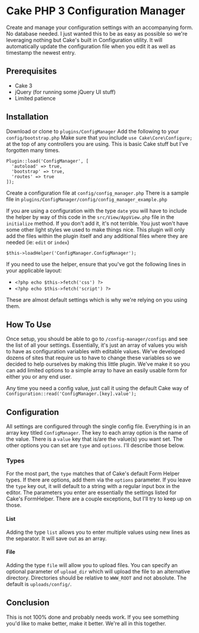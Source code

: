 # Cake PHP 3 Configuration Manager
Create and manage your configuration settings with an accompanying form. No database needed. I just wanted this to be as easy as possible so we're leveraging nothing but Cake's built in Configuration utility. It will automatically update the configuration file when you edit it as well as timestamp the newest entry.

## Prerequisites
* Cake 3
* jQuery (for running some jQuery UI stuff)
* Limited patience

## Installation
Download or clone to `plugins/ConfigManager`
Add the following to your `config/bootstrap.php`
Make sure that you include `use Cake\Core\Configure;` at the top of any controllers you are using. This is basic Cake stuff but I've forgotten many times.

```
Plugin::load('ConfigManager', [
  'autoload' => true,
  'bootstrap' => true,
  'routes' => true
]);
```

Create a configuration file at `config/config_manager.php`
There is a sample file in `plugins/ConfigManager/config/config_manager_example.php`

If you are using a configuration with the type `date` you will have to include the helper by way of this code in the `src/View/AppView.php` file in the `initialize` method. If you don't add it, it's not terrible. You just won't have some other light styles we used to make things nice. This plugin will only add the files within the plugin itself and any additional files where they are needed (ie: `edit` or `index`)

```
$this->loadHelper('ConfigManager.ConfigManager');
```

If you need to use the helper, ensure that you've got the following lines in your applicable layout:

* `<?php echo $this->fetch('css') ?>`
* `<?php echo $this->fetch('script') ?>`

These are almost default settings which is why we're relying on you using them.

## How To Use
Once setup, you should be able to go to `/config-manager/configs` and see the list of all your settings. Essentially, it's just an array of values you wish to have as configuration variables with editable values. We've developed dozens of sites that require us to have to change these variables so we decided to help ourselves by making this little plugin. We've make it so you can add limited options to a simple array to have an easily usable form for either you or any end user.

Any time you need a config value, just call it using the default Cake way of `Configuration::read('ConfigManager.[key].value');`

## Configuration
All settings are configured through the single config file. Everything is in an array key titled `ConfigManager`. The key to each array option is the name of the value. There is a `value` key that is/are the value(s) you want set. The other options you can set are `type` and `options`. I'll describe those below.

### Types
For the most part, the `type` matches that of Cake's default Form Helper types. If there are options, add them via the `options` parameter. If you leave the `type` key out, it will default to a string with a regular input box in the editor. The parameters you enter are essentially the settings listed for Cake's FormHelper. There are a couple exceptions, but I'll try to keep up on those.

#### List
Adding the type `list` allows you to enter multiple values using new lines as the separator. It will save out as an array.

#### File
Adding the type `file` will allow you to upload files. You can specify an optional parameter of `upload_dir` which will upload the file to an alternative directory. Directories should be relative to `WWW_ROOT` and not absolute. The default is `uploads/config/`.

## Conclusion
This is not 100% done and probably needs work. If you see something you'd like to make better, make it better. We're all in this together.